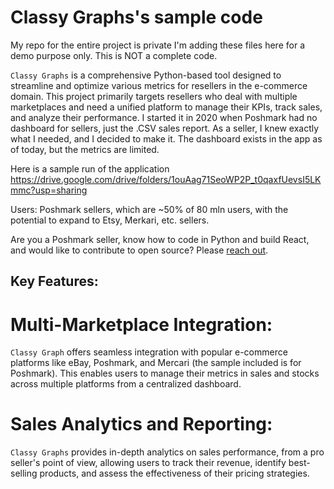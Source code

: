 # Classy Graphs's sample code
My repo for the entire project is private I'm adding these files here for a demo purpose only. This is NOT a complete code.

`Classy Graphs` is a comprehensive Python-based tool designed to streamline and optimize various metrics for resellers in the e-commerce domain. This project primarily targets resellers who deal with multiple marketplaces and need a unified platform to manage their KPIs, track sales, and analyze their performance. I started it in 2020 when Poshmark had no dashboard for sellers, just the .CSV sales report. As a seller, I knew exactly what I needed, and I decided to make it. The dashboard exists in the app as of today, but the metrics are limited.

Here is a sample run of the application https://drive.google.com/drive/folders/1ouAag71SeoWP2P_t0qaxfUevsI5LKmmc?usp=sharing

Users: Poshmark sellers, which are ~50% of 80 mln users, with the potential to expand to Etsy, Merkari, etc. sellers. 

Are you a Poshmark seller, know how to code in Python and build React, and would like to contribute to open source? Please [reach out](mailto:xeniya.shoiko@outlook.com). 

## Key Features:

# Multi-Marketplace Integration: 
`Classy Graph` offers seamless integration with popular e-commerce platforms like eBay, Poshmark, and Mercari (the sample included is for Poshmark). This enables users to manage their metrics in sales and stocks across multiple platforms from a centralized dashboard.

# Sales Analytics and Reporting: 
`Classy Graphs` provides in-depth analytics on sales performance, from a pro seller's point of view, allowing users to track their revenue, identify best-selling products, and assess the effectiveness of their pricing strategies.
